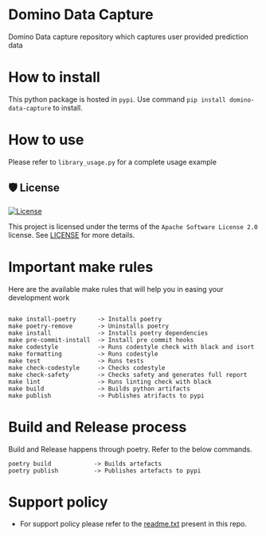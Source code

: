 # Domino Data Capture
Domino Data capture repository which captures user provided prediction data

# How to install
This python package is hosted in `pypi`. Use command `pip install domino-data-capture` to install.


# How to use
Please refer to `library_usage.py` for a complete usage example

## 🛡 License

[![License](https://img.shields.io/github/license/cerebrotech/data-access-sdk)](https://github.com/cerebrotech/dmm-data-ingest-client/blob/master/LICENSE.txt)

This project is licensed under the terms of the `Apache Software License 2.0` license. See [LICENSE](https://github.com/cerebrotech/dmm-data-ingest-client/blob/master/LICENSE.txt) for more details.

# Important make rules
Here are the available make rules that will help you in easing your development work
```shell

make install-poetry      -> Installs poetry
make poetry-remove       -> Uninstalls poetry
make install             -> Installs poetry dependencies
make pre-commit-install  -> Install pre commit hooks
make codestyle           -> Runs codestyle check with black and isort
make formatting          -> Runs codestyle
make test                -> Runs tests
make check-codestyle     -> Checks codestyle
make check-safety        -> Checks safety and generates full report
make lint                -> Runs linting check with black
make build               -> Builds python artifacts
make publish             -> Publishes atrifacts to pypi
``` 

# Build and Release process

Build and Release happens through poetry. Refer to the below commands.

```shell
poetry build            -> Builds artefacts
poetry publish          -> Publishes artefacts to pypi
```

# Support policy
  * For support policy please refer to the [readme.txt](readme.txt) present in this repo.